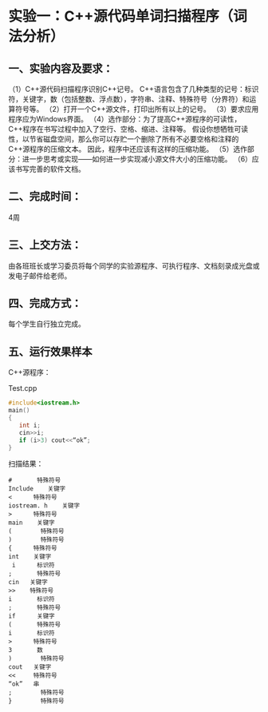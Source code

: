 # 实验一：C++源代码单词扫描程序（词法分析）

## 一、实验内容及要求：

（1）C++源代码扫描程序识别C++记号。
       C++语言包含了几种类型的记号：标识符，关键字，数（包括整数、浮点数），字符串、注释、特殊符号（分界符）和运算符号等。
（2）打开一个C++源文件，打印出所有以上的记号。
（3）要求应用程序应为Windows界面。
（4）选作部分：为了提高C++源程序的可读性，C++程序在书写过程中加入了空行、空格、缩进、注释等。
    假设你想牺牲可读性，以节省磁盘空间，那么你可以存贮一个删除了所有不必要空格和注释的C++源程序的压缩文本。
    因此，程序中还应该有这样的压缩功能。
（5）选作部分：进一步思考或实现——如何进一步实现减小源文件大小的压缩功能。
（6）应该书写完善的软件文档。

## 二、完成时间：

4周

## 三、上交方法：

​    由各班班长或学习委员将每个同学的实验源程序、可执行程序、文档刻录成光盘或发电子邮件给老师。

## 四、完成方式：

每个学生自行独立完成。

## 五、运行效果样本

C++源程序：

Test.cpp

```c
#include<iostream.h>
main()
{
   int i;
   cin>>i;
   if (i>3) cout<<“ok”;
}
```


扫描结果：

```
#       特殊符号
Include    关键字
<      特殊符号
iostream. h    关键字
>      特殊符号      
main    关键字
(        特殊符号
)        特殊符号
{      特殊符号
int    关键字
 i      标识符
;       特殊符号
cin   关键字
>>    特殊符号
i       标识符
;       特殊符号
if      关键字       
(       特殊符号
i       标识符
>      特殊符号
3       数
)        特殊符号
cout   关键字
<<     特殊符号
“ok”   串
;        特殊符号
}        特殊符号
```

